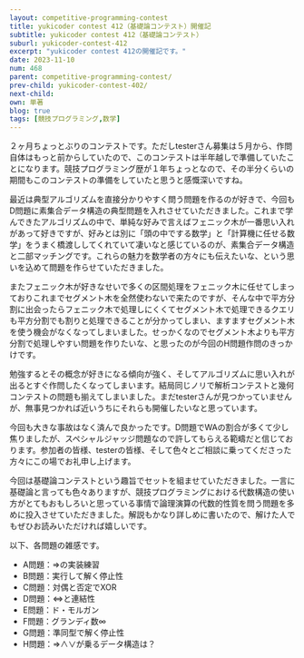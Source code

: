 ```yaml
---
layout: competitive-programming-contest
title: yukicoder contest 412（基礎論コンテスト）開催記
subtitle: yukicoder contest 412（基礎論コンテスト）
suburl: yukicoder-contest-412
excerpt: "yukicoder contest 412の開催記です。"
date: 2023-11-10
num: 468
parent: competitive-programming-contest/
prev-child: yukicoder-contest-402/
next-child: 
own: 単著
blog: true
tags: [競技プログラミング,数学]
---
```


２ヶ月ちょっとぶりのコンテストです。ただしtesterさん募集は５月から、作問自体はもっと前からしていたので、このコンテストは半年越しで準備していたことになります。競技プログラミング歴が１年ちょっとなので、その半分くらいの期間もこのコンテストの準備をしていたと思うと感慨深いですね。

最近は典型アルゴリズムを直接分かりやすく問う問題を作るのが好きで、今回もD問題に素集合データ構造の典型問題を入れさせていただきました。これまで学んできたアルゴリズムの中で、単純な好みで言えばフェニック木が一番思い入れがあって好きですが、好みとは別に「頭の中でする数学」と「計算機に任せる数学」をうまく橋渡ししてくれていて凄いなと感じているのが、素集合データ構造と二部マッチングです。これらの魅力を数学者の方々にも伝えたいな、という思いを込めて問題を作らせていただきました。

またフェニック木が好きなせいで多くの区間処理をフェニック木に任せてしまっておりこれまでセグメント木を全然使わないで来たのですが、そんな中で平方分割に出会ったらフェニック木で処理しにくくてセグメント木で処理できるクエリも平方分割でも割りと処理できることが分かってしまい、ますますセグメント木を使う機会がなくなってしまいました。せっかくなのでセグメント木よりも平方分割で処理しやすい問題を作りたいな、と思ったのが今回のH問題作問のきっかけです。

勉強するとその概念が好きになる傾向が強く、そしてアルゴリズムに思い入れが出るとすぐ作問したくなってしまいます。結局同じノリで解析コンテストと幾何コンテストの問題も揃えてしまいました。まだtesterさんが見つかっていませんが、無事見つかれば近いうちにそれらも開催したいなと思っています。

今回も大きな事故はなく済んで良かったです。D問題でWAの割合が多くて少し焦りましたが、スペシャルジャッジ問題なので許してもらえる範疇だと信じております。参加者の皆様、testerの皆様、そして色々とご相談に乗ってくださった方々にこの場でお礼申し上げます。

今回は基礎論コンテストという趣旨でセットを組ませていただきました。一言に基礎論と言っても色々ありますが、競技プログラミングにおける代数構造の使い方がとてもおもしろいと思っている事情で論理演算の代数的性質を問う問題を多めに投入させていただきました。解説もかなり詳しめに書いたので、解けた人でもぜひお読みいただければ嬉しいです。

以下、各問題の雑感です。

- A問題：⇒の実装練習
- B問題：実行して解く停止性
- C問題：対偶と否定でXOR
- D問題：⇔と連結性
- E問題：ド・モルガン
- F問題：グランディ数∞
- G問題：準同型で解く停止性
- H問題：⇒∧∨が乗るデータ構造は？
